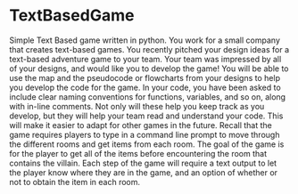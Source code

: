 # TextBasedGame
Simple Text Based game written in python. 
You work for a small company that creates text-based games.
You recently pitched your design ideas for a text-based adventure game to your team.
Your team was impressed by all of your designs, and would like you to develop the game! 
You will be able to use the map and the pseudocode or flowcharts from your designs to help you develop the code for the game.
In your code, you have been asked to include clear naming conventions for functions, variables, and so on, along with in-line comments. 
Not only will these help you keep track as you develop, but they will help your team read and understand your code.
This will make it easier to adapt for other games in the future.
Recall that the game requires players to type in a command line prompt to move through the different rooms and get items from each room.
The goal of the game is for the player to get all of the items before encountering the room that contains the villain. 
Each step of the game will require a text output to let the player know where they are in the game, and an option of whether or not to obtain the item in each room.
